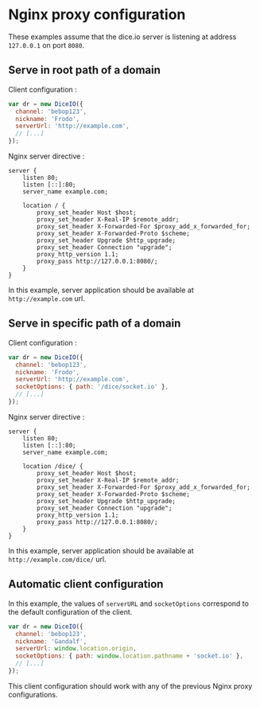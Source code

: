 # Nginx proxy configuration

These examples assume that the dice.io server is listening at address `127.0.0.1` on port `8080`.

## Serve in root path of a domain

Client configuration :

```javascript
var dr = new DiceIO({
  channel: 'bebop123',
  nickname: 'Frodo',
  serverUrl: 'http://example.com',
  // [...]
});
```

Nginx server directive :

```
server {
    listen 80;
    listen [::]:80;
    server_name example.com;

    location / {
        proxy_set_header Host $host;
        proxy_set_header X-Real-IP $remote_addr;
        proxy_set_header X-Forwarded-For $proxy_add_x_forwarded_for;
        proxy_set_header X-Forwarded-Proto $scheme;
        proxy_set_header Upgrade $http_upgrade;
        proxy_set_header Connection "upgrade";
        proxy_http_version 1.1;
        proxy_pass http://127.0.0.1:8080/;
    }
}
```

In this example, server application should be available at `http://example.com` url.

## Serve in specific path of a domain

Client configuration :

```javascript
var dr = new DiceIO({
  channel: 'bebop123',
  nickname: 'Frodo',
  serverUrl: 'http://example.com',
  socketOptions: { path: '/dice/socket.io' },
  // [...]
});
```

Nginx server directive :

```
server {
    listen 80;
    listen [::]:80;
    server_name example.com;

    location /dice/ {
        proxy_set_header Host $host;
        proxy_set_header X-Real-IP $remote_addr;
        proxy_set_header X-Forwarded-For $proxy_add_x_forwarded_for;
        proxy_set_header X-Forwarded-Proto $scheme;
        proxy_set_header Upgrade $http_upgrade;
        proxy_set_header Connection "upgrade";
        proxy_http_version 1.1;
        proxy_pass http://127.0.0.1:8080/;
    }
}
```

In this example, server application should be available at `http://example.com/dice/` url.

## Automatic client configuration

In this example, the values ​​of `serverURL` and `socketOptions` correspond to the default configuration of the client.

```javascript
var dr = new DiceIO({
  channel: 'bebop123',
  nickname: 'Gandalf',
  serverUrl: window.location.origin,
  socketOptions: { path: window.location.pathname + 'socket.io' },
  // [...]
});
```

This client configuration should work with any of the previous Nginx proxy configurations.
